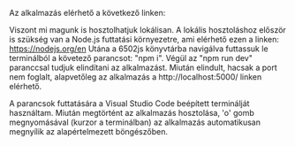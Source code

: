 Az alkalmazás elérhető a következő linken: 

Viszont mi magunk is hosztolhatjuk lokálisan.
A lokális hosztoláshoz először is szükség van a Node.js futtatási környezetre, ami elérhető ezen a linken: https://nodejs.org/en
Utána a 6502js könyvtárba navigálva futtassuk le terminálból a követező parancsot: 
"npm i".
Végül az "npm run dev" paranccsal tudjuk elindítani az alkalmazást.
Miután elindult, hacsak a port nem foglalt, alapvetőleg az alkalmazás a http://localhost:5000/ linken elérhető.

A parancsok futtatására a Visual Studio Code beépített terminálját használtam. Miután megtörtént az alkalmazás hosztolása, 'o' gomb megnyomásával (kurzor a terminálban) az alkalmazás automatikusan megnyílik az alapértelmezett böngészőben. 